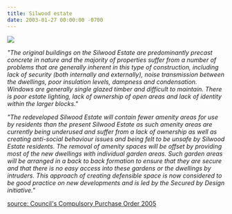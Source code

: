 ```yaml
---
title: Silwood estate
date: 2003-01-27 00:00:00 -0700
---
```


![](http://35percent.org/img/silwood90s.jpg)

_"The original buildings on the Silwood Estate are predominantly precast concrete in nature and the majority of properties suffer from a number of problems that are generally inherent in this type of construction, including lack of security (both internally and externally), noise transmission between the dwellings, poor insulation levels, dampness and condensation. Windows are generally single glazed timber and difficult to maintain. There is poor estate lighting, lack of ownership of open areas and lack of identity within the larger blocks."_

_"The redeveloped Silwood Estate will contain fewer amenity areas for use by residents than the present Silwood Estate as such amenity areas are currently being underused and suffer from a lack of ownership as well as creating anti-social behaviour issues and being felt to be unsafe by Silwood Estate residents. The removal of amenity spaces will be offset by providing most of the new dwellings with individual garden areas. Such garden areas will be arranged in a back to back formation to ensure that they are secure and that there is no easy access into these gardens or the dwellings by intruders. This approach of creating defensible space is now considered to be good practice on new developments and is led by the Secured by Design initiative."_

[source: Council's Compulsory Purchase Order 2005](http://35percent.org/img/Silwood_Estate.pdf)
